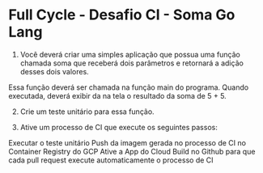 # Full Cycle - Desafio CI - Soma Go Lang

1) Você deverá criar uma simples aplicação que possua uma função chamada soma que receberá dois parâmetros e retornará a adição desses dois valores.

Essa função deverá ser chamada na função main do programa. Quando executada, deverá exibir da na tela o resultado da soma de 5 + 5.

2) Crie um teste unitário para essa função.

3) Ative um processo de CI que execute os seguintes passos:

Executar o teste unitário
Push da imagem gerada no processo de CI no Container Registry do GCP
Ative a App do Cloud Build no Github para que cada pull request execute automaticamente o processo de CI
